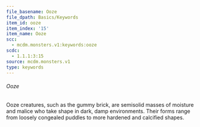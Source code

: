 ```yaml
---
file_basename: Ooze
file_dpath: Basics/Keywords
item_id: ooze
item_index: '15'
item_name: Ooze
scc:
  - mcdm.monsters.v1:keywords:ooze
scdc:
  - 1.1.1:3:15
source: mcdm.monsters.v1
type: keywords
---
```


###### Ooze

Ooze creatures, such as the gummy brick, are semisolid masses of moisture and malice who take shape in dark, damp environments. Their forms range from loosely congealed puddles to more hardened and calcified shapes.
